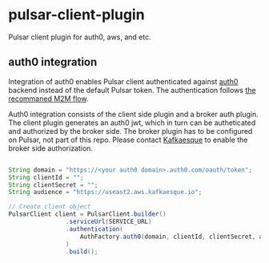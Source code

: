 # pulsar-client-plugin
Pulsar client plugin for auth0, aws, and etc.

## auth0 integration
Integration of auth0 enables Pulsar client authenticated against [auth0](https://www.auth0.com) backend instead of the default Pulsar token. The authentication follows [the recommaned M2M flow](https://auth0.com/blog/using-m2m-authorization/). 

Auth0 integration consists of the client side plugin and a broker auth plugin. The client plugin generates an auth0 jwt, which in turn can be autheticated and authorized by the broker side. The broker plugin has to be configured on Pulsar, not part of this repo. Please contact [Kafkaesque](https://kafkaesque.io/contact/#) to enable the broker side authorization.

```maven

```

``` java
String domain = "https://<your auth0 domain>.auth0.com/oauth/token";
String clientId = "";
String clientSecret = "";
String audience = "https://useast2.aws.kafkaesque.io";

// Create client object
PulsarClient client = PulsarClient.builder()
                .serviceUrl(SERVICE_URL)
                .authentication(
                    AuthFactory.auth0(domain, clientId, clientSecret, audience)
                )
                .build();
```
